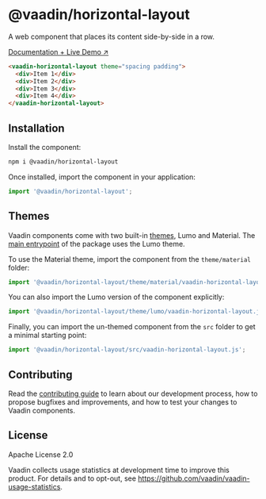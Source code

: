 # @vaadin/horizontal-layout

A web component that places its content side-by-side in a row.

[Documentation + Live Demo ↗](https://vaadin.com/docs/latest/components/horizontal-layout)

```html
<vaadin-horizontal-layout theme="spacing padding">
  <div>Item 1</div>
  <div>Item 2</div>
  <div>Item 3</div>
  <div>Item 4</div>
</vaadin-horizontal-layout>
```

## Installation

Install the component:

```sh
npm i @vaadin/horizontal-layout
```

Once installed, import the component in your application:

```js
import '@vaadin/horizontal-layout';
```

## Themes

Vaadin components come with two built-in [themes](https://vaadin.com/docs/latest/styling), Lumo and Material.
The [main entrypoint](https://github.com/vaadin/web-components/blob/main/packages/horizontal-layout/vaadin-horizontal-layout.js) of the package uses the Lumo theme.

To use the Material theme, import the component from the `theme/material` folder:

```js
import '@vaadin/horizontal-layout/theme/material/vaadin-horizontal-layout.js';
```

You can also import the Lumo version of the component explicitly:

```js
import '@vaadin/horizontal-layout/theme/lumo/vaadin-horizontal-layout.js';
```

Finally, you can import the un-themed component from the `src` folder to get a minimal starting point:

```js
import '@vaadin/horizontal-layout/src/vaadin-horizontal-layout.js';
```

## Contributing

Read the [contributing guide](https://vaadin.com/docs/latest/contributing) to learn about our development process, how to propose bugfixes and improvements, and how to test your changes to Vaadin components.

## License

Apache License 2.0

Vaadin collects usage statistics at development time to improve this product.
For details and to opt-out, see https://github.com/vaadin/vaadin-usage-statistics.

